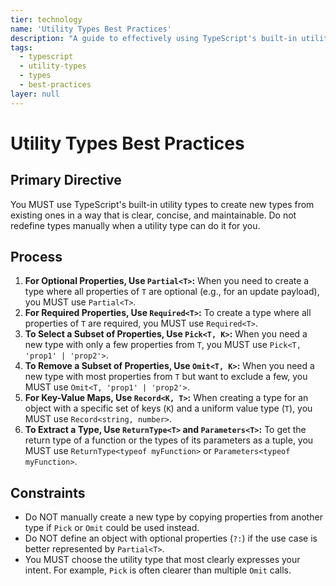```yaml
---
tier: technology
name: 'Utility Types Best Practices'
description: "A guide to effectively using TypeScript's built-in utility types (Partial, Pick, Omit, Record, etc.) to manipulate and create new types."
tags:
  - typescript
  - utility-types
  - types
  - best-practices
layer: null
---
```


# Utility Types Best Practices

## Primary Directive

You MUST use TypeScript's built-in utility types to create new types from existing ones in a way that is clear, concise, and maintainable. Do not redefine types manually when a utility type can do it for you.

## Process

1.  **For Optional Properties, Use `Partial<T>`:** When you need to create a type where all properties of `T` are optional (e.g., for an update payload), you MUST use `Partial<T>`.
2.  **For Required Properties, Use `Required<T>`:** To create a type where all properties of `T` are required, you MUST use `Required<T>`.
3.  **To Select a Subset of Properties, Use `Pick<T, K>`:** When you need a new type with only a few properties from `T`, you MUST use `Pick<T, 'prop1' | 'prop2'>`.
4.  **To Remove a Subset of Properties, Use `Omit<T, K>`:** When you need a new type with most properties from `T` but want to exclude a few, you MUST use `Omit<T, 'prop1' | 'prop2'>`.
5.  **For Key-Value Maps, Use `Record<K, T>`:** When creating a type for an object with a specific set of keys (`K`) and a uniform value type (`T`), you MUST use `Record<string, number>`.
6.  **To Extract a Type, Use `ReturnType<T>` and `Parameters<T>`:** To get the return type of a function or the types of its parameters as a tuple, you MUST use `ReturnType<typeof myFunction>` or `Parameters<typeof myFunction>`.

## Constraints

- Do NOT manually create a new type by copying properties from another type if `Pick` or `Omit` could be used instead.
- Do NOT define an object with optional properties (`?:`) if the use case is better represented by `Partial<T>`.
- You MUST choose the utility type that most clearly expresses your intent. For example, `Pick` is often clearer than multiple `Omit` calls.
